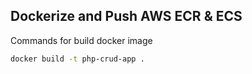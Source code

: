 ## Dockerize and Push AWS ECR & ECS

Commands for build docker image
  ```sh
  docker build -t php-crud-app .
  ```